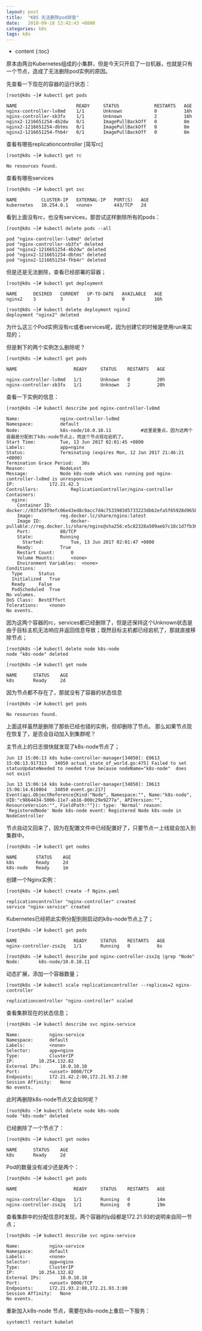 ```yaml
---
layout: post
title:  "K8S 无法删除pod排查"
date:   2018-09-18 13:42:43 +0800
categories: k8s
tags: k8s
---
```


* content
{:toc}


原本由两台Kubernetes组成的小集群，但是今天只开启了一台机器，也就是只有一个节点，造成了无法删除pod实例的原因。

先查看一下现在的容器的运行状态：

	[root@k8s ~]# kubectl get pods 
	 
	NAME                      READY     STATUS             RESTARTS   AGE 
	nginx-controller-lv8md    1/1       Unknown            0          16h 
	nginx-controller-sb3fx    1/1       Unknown            2          16h 
	nginx2-1216651254-4b2dw   0/1       ImagePullBackOff   0          8m 
	nginx2-1216651254-dbtms   0/1       ImagePullBackOff   0          8m 
	nginx2-1216651254-fhb4r   0/1       ImagePullBackOff   0          8m 

查看有哪些replicationcontroller   [简写rc]

	[root@k8s ~]# kubectl get rc 
	 
	No resources found. 
	
查看有哪些services

	[root@k8s ~]# kubectl get svc 
	 
	NAME         CLUSTER-IP   EXTERNAL-IP   PORT(S)   AGE 
	kubernetes   10.254.0.1   <none>        443/TCP   2d 

看到上面没有rc，也没有services，那尝试这样删除所有的pods：

	[root@k8s ~]# kubectl delete pods --all 
	 
	pod "nginx-controller-lv8md" deleted 
	pod "nginx-controller-sb3fx" deleted 
	pod "nginx2-1216651254-4b2dw" deleted 
	pod "nginx2-1216651254-dbtms" deleted 
	pod "nginx2-1216651254-fhb4r" deleted 

但是还是无法删除，查看已经部署的容器；

	[root@k8s ~]# kubectl get deployment  
	 
	NAME      DESIRED   CURRENT   UP-TO-DATE   AVAILABLE   AGE 
	nginx2    3         3         3            0           16h 
	 
	[root@k8s ~]# kubectl delete deployment nginx2  
	deployment "nginx2" deleted 

为什么这三个Pod实例没有rc或者services呢，因为创建它的时候是使用run来实现的；

但是剩下的两个实例怎么删除呢？

	[root@k8s ~]# kubectl get pods 
	 
	NAME                     READY     STATUS    RESTARTS   AGE 
	 
	nginx-controller-lv8md   1/1       Unknown   0          20h 
	nginx-controller-sb3fx   1/1       Unknown   2          20h 

查看一下实例的信息：

	[root@k8s ~]# kubectl describe pod nginx-controller-lv8md  
	 
	Name:               nginx-controller-lv8md 
	Namespace:          default 
	Node:               k8s-node/10.0.10.11           #这里是重点，因为这两个容器是分配到了k8s-node节点上，而这个节点现在宕机了。 
	Start Time:         Tue, 13 Jun 2017 02:01:45 +0800 
	Labels:             app=nginx 
	Status:             Terminating (expires Mon, 12 Jun 2017 21:46:21 +0800) 
	Termination Grace Period:   30s 
	Reason:             NodeLost 
	Message:            Node k8s-node which was running pod nginx-controller-lv8md is unresponsive 
	IP:             172.21.42.3 
	Controllers:            ReplicationController/nginx-controller 
	Containers: 
	  nginx: 
	    Container ID:       docker://03fa59f9efc06e43ed8c9acc7d4c7533983d5733223dbb2efa5f65928d965b5b 
	    Image:          reg.docker.lc/share/nginx:latest 
	    Image ID:           docker-pullable://reg.docker.lc/share/nginx@sha256:e5c82328a509aeb7c18c1d7fb36633dc638fcf433f651bdcda59c1cc04d3ee55 
	    Port:           80/TCP 
	    State:          Running 
	      Started:          Tue, 13 Jun 2017 02:01:47 +0800 
	    Ready:          True 
	    Restart Count:      0 
	    Volume Mounts:      <none> 
	    Environment Variables:  <none> 
	Conditions: 
	  Type      Status 
	  Initialized   True  
	  Ready     False  
	  PodScheduled  True  
	No volumes. 
	QoS Class:  BestEffort 
	Tolerations:    <none> 
	No events. 

因为这两个容器的rc，services都已经删除了，但是还保持这个Unknown状态是由于目标主机无法响应并返回信息导致；既然目标主机都已经宕机了，那就直接移除节点；

	[root@k8s ~]# kubectl delete node k8s-node  
	node "k8s-node" deleted 
	 
	[root@k8s ~]# kubectl get node  
	 
	NAME      STATUS    AGE 
	k8s       Ready     2d 

因为节点都不存在了，那就没有了容器的状态信息

	[root@k8s ~]# kubectl get pods 
	 
	No resources found. 

上面这样虽然是删除了那些已经也错的实例，但却删除了节点。 那么如果节点现在恢复了，是否会自动加入到集群呢？

主节点上的日志很快就发现了k8s-node节点了；

	Jun 13 15:06:13 k8s kube-controller-manager[34050]: E0613 15:06:13.917313   34050 actual_state_of_world.go:475] Failed to set statusUpdateNeeded to needed true because nodeName="k8s-node"  does not exist 
	 
	Jun 13 15:06:14 k8s kube-controller-manager[34050]: I0613 15:06:14.618864   34050 event.go:217] Event(api.ObjectReference{Kind:"Node", Namespace:"", Name:"k8s-node", UID:"c9864434-5006-11e7-ab16-000c29e9277a", APIVersion:"", ResourceVersion:"", FieldPath:""}): type: 'Normal' reason: 'RegisteredNode' Node k8s-node event: Registered Node k8s-node in NodeController 

节点自动又回来了，因为在配置文件中已经配置好了，只要节点一上线就会加入到集群中。

	[root@k8s ~]# kubectl get nodes 
	 
	NAME       STATUS    AGE 
	k8s        Ready     2d 
	k8s-node   Ready     1m 

创建一个Nginx实例：

	[root@k8s ~]# kubectl create -f Nginx.yaml  
	 
	replicationcontroller "nginx-controller" created 
	service "nginx-service" created
	
Kubernetes已经把此实例分配到刚启动的k8s-node节点上了；

	[root@k8s ~]# kubectl get pods 
	 
	NAME                     READY     STATUS    RESTARTS   AGE 
	nginx-controller-zsx2q   1/1       Running   0          6s 
	 
	[root@k8s ~]# kubectl describe pod nginx-controller-zsx2q |grep "Node" 
	Node:       k8s-node/10.0.10.11 

动态扩展，添加一个容器数量；

	[root@k8s ~]# kubectl scale replicationcontroller --replicas=2 nginx-controller  
	 
	replicationcontroller "nginx-controller" scaled 

查看集群现在的状态信息；

	[root@k8s ~]# kubectl describe svc nginx-service  
	 
	Name:           nginx-service 
	Namespace:      default 
	Labels:         <none> 
	Selector:       app=nginx 
	Type:           ClusterIP 
	IP:         10.254.132.82 
	External IPs:       10.0.10.10 
	Port:           <unset> 8000/TCP 
	Endpoints:      172.21.42.2:80,172.21.93.2:80 
	Session Affinity:   None 
	No events. 

此时再删除k8s-node节点又会如何呢？

	[root@k8s ~]# kubectl delete node k8s-node  
	node "k8s-node" deleted 

已经删除了一个节点了：

	[root@k8s ~]# kubectl get nodes 
	 
	NAME      STATUS    AGE 
	k8s       Ready     2d 

Pod的数量没有减少还是两个：

	[root@k8s ~]# kubectl get pods 
	 
	NAME                     READY     STATUS    RESTARTS   AGE 
	 
	nginx-controller-43qpx   1/1       Running   0          14m 
	nginx-controller-zsx2q   1/1       Running   0          19m 

查看集群中的分配信息时发现，两个容器的Ip段都是172.21.93的说明来自同一节点；

	[root@k8s ~]# kubectl describe svc nginx-service  
	 
	Name:           nginx-service 
	Namespace:      default 
	Labels:         <none> 
	Selector:       app=nginx 
	Type:           ClusterIP 
	IP:         10.254.132.82 
	External IPs:       10.0.10.10 
	Port:           <unset> 8000/TCP 
	Endpoints:      172.21.93.2:80,172.21.93.3:80 
	Session Affinity:   None 
	No events. 

重新加入k8s-node 节点，需要在k8s-node上重启一下服务：

	systemctl restart kubelet 
